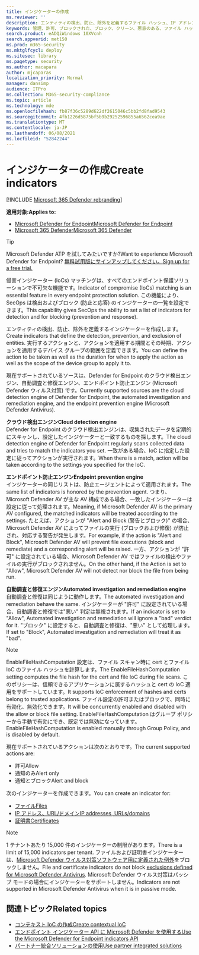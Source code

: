 ```yaml
---
title: インジケーターの作成
ms.reviewer: ''
description: エンティティの検出、防止、除外を定義するファイル ハッシュ、IP アドレス、URL、またはドメインのインジケーターを作成します。
keywords: 管理、許可、ブロックされた、ブロック、クリーン、悪意のある、ファイル ハッシュ、ip アドレス、URL、ドメイン
search.product: eADQiWindows 10XVcnh
search.appverid: met150
ms.prod: m365-security
ms.mktglfcycl: deploy
ms.sitesec: library
ms.pagetype: security
ms.author: macapara
author: mjcaparas
localization_priority: Normal
manager: dansimp
audience: ITPro
ms.collection: M365-security-compliance
ms.topic: article
ms.technology: mde
ms.openlocfilehash: fb87f36c5289d622df2615046c5bb2fd8fad9543
ms.sourcegitcommit: 4fb1226d5875bf5b9b29252596855a6562cea9ae
ms.translationtype: MT
ms.contentlocale: ja-JP
ms.lasthandoff: 06/08/2021
ms.locfileid: "52842244"
---
```

# <a name="create-indicators"></a><span data-ttu-id="8ae2a-104">インジケーターの作成</span><span class="sxs-lookup"><span data-stu-id="8ae2a-104">Create indicators</span></span>

[!INCLUDE [Microsoft 365 Defender rebranding](../../includes/microsoft-defender.md)]

<span data-ttu-id="8ae2a-105">**適用対象:**</span><span class="sxs-lookup"><span data-stu-id="8ae2a-105">**Applies to:**</span></span>
- [<span data-ttu-id="8ae2a-106">Microsoft Defender for Endpoint</span><span class="sxs-lookup"><span data-stu-id="8ae2a-106">Microsoft Defender for Endpoint</span></span>](https://go.microsoft.com/fwlink/p/?linkid=2154037)
- [<span data-ttu-id="8ae2a-107">Microsoft 365 Defender</span><span class="sxs-lookup"><span data-stu-id="8ae2a-107">Microsoft 365 Defender</span></span>](https://go.microsoft.com/fwlink/?linkid=2118804)


> [!TIP]
> <span data-ttu-id="8ae2a-108">Microsoft Defender ATP を試してみたいですか?</span><span class="sxs-lookup"><span data-stu-id="8ae2a-108">Want to experience Microsoft Defender for Endpoint?</span></span> [<span data-ttu-id="8ae2a-109">無料試用版にサインアップしてください。</span><span class="sxs-lookup"><span data-stu-id="8ae2a-109">Sign up for a free trial.</span></span>](https://www.microsoft.com/WindowsForBusiness/windows-atp?ocid=docs-wdatp-automationexclusionlist-abovefoldlink)

<span data-ttu-id="8ae2a-110">侵害インジケーター (IoCs) マッチングは、すべてのエンドポイント保護ソリューションで不可欠な機能です。</span><span class="sxs-lookup"><span data-stu-id="8ae2a-110">Indicator of compromise (IoCs) matching is an essential feature in every endpoint protection solution.</span></span> <span data-ttu-id="8ae2a-111">この機能により、SecOps は検出およびブロック (防止と応答) のインジケーターの一覧を設定できます。</span><span class="sxs-lookup"><span data-stu-id="8ae2a-111">This capability gives SecOps the ability to set a list of indicators for detection and for blocking (prevention and response).</span></span>

<span data-ttu-id="8ae2a-112">エンティティの検出、防止、除外を定義するインジケーターを作成します。</span><span class="sxs-lookup"><span data-stu-id="8ae2a-112">Create indicators that define the detection, prevention, and exclusion of entities.</span></span> <span data-ttu-id="8ae2a-113">実行するアクションと、アクションを適用する期間とその時期、アクションを適用するデバイス グループの範囲を定義できます。</span><span class="sxs-lookup"><span data-stu-id="8ae2a-113">You can define the action to be taken as well as the duration for when to apply the action as well as the scope of the device group to apply it to.</span></span>

<span data-ttu-id="8ae2a-114">現在サポートされているソースは、Defender for Endpoint のクラウド検出エンジン、自動調査と修復エンジン、エンドポイント防止エンジン (Microsoft Defender ウィルス対策) です。</span><span class="sxs-lookup"><span data-stu-id="8ae2a-114">Currently supported sources are the cloud detection engine of Defender for Endpoint, the automated investigation and remediation engine, and the endpoint prevention engine (Microsoft Defender Antivirus).</span></span>

<span data-ttu-id="8ae2a-115">**クラウド検出エンジン**</span><span class="sxs-lookup"><span data-stu-id="8ae2a-115">**Cloud detection engine**</span></span><br>
<span data-ttu-id="8ae2a-116">Defender for Endpoint のクラウド検出エンジンは、収集されたデータを定期的にスキャンし、設定したインジケーターと一致するものを探します。</span><span class="sxs-lookup"><span data-stu-id="8ae2a-116">The cloud detection engine of Defender for Endpoint regularly scans collected data and tries to match the indicators you set.</span></span> <span data-ttu-id="8ae2a-117">一致がある場合、IoC に指定した設定に従ってアクションが実行されます。</span><span class="sxs-lookup"><span data-stu-id="8ae2a-117">When there is a match, action will be taken according to the settings you specified for the IoC.</span></span>

<span data-ttu-id="8ae2a-118">**エンドポイント防止エンジン**</span><span class="sxs-lookup"><span data-stu-id="8ae2a-118">**Endpoint prevention engine**</span></span><br>
<span data-ttu-id="8ae2a-119">インジケーターの同じリストは、防止エージェントによって適用されます。</span><span class="sxs-lookup"><span data-stu-id="8ae2a-119">The same list of indicators is honored by the prevention agent.</span></span> <span data-ttu-id="8ae2a-120">つまり、Microsoft Defender AV が主な AV 構成である場合、一致したインジケーターは設定に従って処理されます。</span><span class="sxs-lookup"><span data-stu-id="8ae2a-120">Meaning, if Microsoft Defender AV is the primary AV configured, the matched indicators will be treated according to the settings.</span></span> <span data-ttu-id="8ae2a-121">たとえば、アクションが "Alert and Block (警告とブロック)" の場合、Microsoft Defender AV によってファイルの実行 (ブロックおよび修復) が防止され、対応する警告が発生します。</span><span class="sxs-lookup"><span data-stu-id="8ae2a-121">For example, if the action is "Alert and Block", Microsoft Defender AV will prevent file executions (block and remediate) and a corresponding alert will be raised.</span></span> <span data-ttu-id="8ae2a-122">一方、アクションが "許可" に設定されている場合、Microsoft Defender AV ではファイルの検出やファイルの実行がブロックされません。</span><span class="sxs-lookup"><span data-stu-id="8ae2a-122">On the other hand, if the Action is set to "Allow", Microsoft Defender AV will not detect nor block the file from being run.</span></span>

<span data-ttu-id="8ae2a-123">**自動調査と修復エンジン**</span><span class="sxs-lookup"><span data-stu-id="8ae2a-123">**Automated investigation and remediation engine**</span></span><BR>
<span data-ttu-id="8ae2a-124">自動調査と修復は同じように動作します。</span><span class="sxs-lookup"><span data-stu-id="8ae2a-124">The automated investigation and remediation behave the same.</span></span> <span data-ttu-id="8ae2a-125">インジケーターが "許可" に設定されている場合、自動調査と修復では"悪い" 判定は無視されます。</span><span class="sxs-lookup"><span data-stu-id="8ae2a-125">If an indicator is set to "Allow", Automated investigation and remediation will ignore a "bad" verdict for it.</span></span> <span data-ttu-id="8ae2a-126">"ブロック" に設定すると、自動調査と修復は、"悪い" として処理します。</span><span class="sxs-lookup"><span data-stu-id="8ae2a-126">If set to "Block", Automated investigation and remediation will treat it as "bad".</span></span>

> [!NOTE]
> <span data-ttu-id="8ae2a-127">EnableFileHashComputation 設定は、ファイル スキャン時に cert とファイル IoC のファイル ハッシュを計算します。</span><span class="sxs-lookup"><span data-stu-id="8ae2a-127">The EnableFileHashComputation setting computes the file hash for the cert and file IoC during file scans.</span></span> <span data-ttu-id="8ae2a-128">このポリシーは、信頼できるアプリケーションに属するハッシュと cert の IoC 適用をサポートしています。</span><span class="sxs-lookup"><span data-stu-id="8ae2a-128">It supports IoC enforcement of hashes and certs belong to trusted applications.</span></span> <span data-ttu-id="8ae2a-129">ファイル設定の許可またはブロックで、同時に有効化、無効化できます。</span><span class="sxs-lookup"><span data-stu-id="8ae2a-129">It will be concurrently enabled and disabled with the allow or block file setting.</span></span> <span data-ttu-id="8ae2a-130">EnableFileHashComputation はグループ ポリシーから手動で有効にでき、既定では無効になっています。</span><span class="sxs-lookup"><span data-stu-id="8ae2a-130">EnableFileHashComputation is enabled manually through Group Policy, and is disabled by default.</span></span>


<span data-ttu-id="8ae2a-131">現在サポートされているアクションは次のとおりです。</span><span class="sxs-lookup"><span data-stu-id="8ae2a-131">The current supported actions are:</span></span>
- <span data-ttu-id="8ae2a-132">許可</span><span class="sxs-lookup"><span data-stu-id="8ae2a-132">Allow</span></span>
- <span data-ttu-id="8ae2a-133">通知のみ</span><span class="sxs-lookup"><span data-stu-id="8ae2a-133">Alert only</span></span>
- <span data-ttu-id="8ae2a-134">通知とブロック</span><span class="sxs-lookup"><span data-stu-id="8ae2a-134">Alert and block</span></span>


<span data-ttu-id="8ae2a-135">次のインジケーターを作成できます。</span><span class="sxs-lookup"><span data-stu-id="8ae2a-135">You can create an indicator for:</span></span>
- [<span data-ttu-id="8ae2a-136">ファイル</span><span class="sxs-lookup"><span data-stu-id="8ae2a-136">Files</span></span>](indicator-file.md)
- [<span data-ttu-id="8ae2a-137">IP アドレス、URL/ドメイン</span><span class="sxs-lookup"><span data-stu-id="8ae2a-137">IP addresses, URLs/domains</span></span>](indicator-ip-domain.md)
- [<span data-ttu-id="8ae2a-138">証明書</span><span class="sxs-lookup"><span data-stu-id="8ae2a-138">Certificates</span></span>](indicator-certificates.md)


> [!NOTE]
> <span data-ttu-id="8ae2a-139">1 テナントあたり 15,000 件のインジケーターの制限があります。</span><span class="sxs-lookup"><span data-stu-id="8ae2a-139">There is a limit of 15,000 indicators per tenant.</span></span> <span data-ttu-id="8ae2a-140">ファイルおよび証明書インジケーターは、[Microsoft Defender ウイルス対策ソフトウェア用に定義された例外](/windows/security/threat-protection/microsoft-defender-antivirus/configure-exclusions-microsoft-defender-antivirus)をブロックしません。</span><span class="sxs-lookup"><span data-stu-id="8ae2a-140">File and certificate indicators do not block [exclusions defined for Microsoft Defender Antivirus](/windows/security/threat-protection/microsoft-defender-antivirus/configure-exclusions-microsoft-defender-antivirus).</span></span> <span data-ttu-id="8ae2a-141">Microsoft Defender ウイルス対策はパッシブ モードの場合にインジケーターをサポートしません。</span><span class="sxs-lookup"><span data-stu-id="8ae2a-141">Indicators are not supported in Microsoft Defender Antivirus when it is in passive mode.</span></span> 


## <a name="related-topics"></a><span data-ttu-id="8ae2a-142">関連トピック</span><span class="sxs-lookup"><span data-stu-id="8ae2a-142">Related topics</span></span>

- [<span data-ttu-id="8ae2a-143">コンテキスト IoC の作成</span><span class="sxs-lookup"><span data-stu-id="8ae2a-143">Create contextual IoC</span></span>](respond-file-alerts.md#add-indicator-to-block-or-allow-a-file)
- [<span data-ttu-id="8ae2a-144">エンドポイント インジケーター API に Microsoft Defender を使用する</span><span class="sxs-lookup"><span data-stu-id="8ae2a-144">Use the Microsoft Defender for Endpoint indicators API</span></span>](ti-indicator.md)
- [<span data-ttu-id="8ae2a-145">パートナー統合ソリューションの使用</span><span class="sxs-lookup"><span data-stu-id="8ae2a-145">Use partner integrated solutions</span></span>](partner-applications.md)
